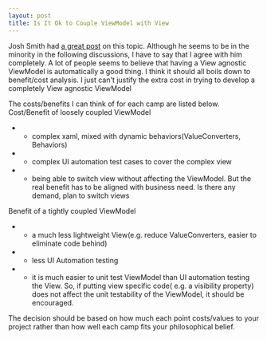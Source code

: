 ```yaml
---
layout: post
title: Is It Ok to Couple ViewModel with View
---
```

Josh Smith had <a href="https://groups.google.com/forum/#!topic/wpf-disciples/P-JwzRB_GE8">a great post</a> on this topic. Although he seems to be in the minority in the following discussions, I have to say that I agree with him completely. A lot of people seems to believe that having a View agnostic ViewModel is automatically a good thing. I think it should all boils down to benefit/cost analysis. I just can't justify the extra cost in trying to develop a completely View agnostic ViewModel

The costs/benefits I can think of for each camp are listed below.
Cost/Benefit of loosely coupled ViewModel
 - - complex xaml, mixed with dynamic behaviors(ValueConverters, Behaviors)
 - - complex UI automation test cases to cover the complex view
 - + being able to switch view without affecting the ViewModel. But the real benefit has to be aligned with business need. Is there any demand, plan to switch views


Benefit of a tightly coupled ViewModel
- + a much less lightweight View(e.g. reduce ValueConverters, easier to eliminate code behind)
- + less UI Automation testing 
- + it is much easier to unit test ViewModel than UI automation testing the View. So, if putting view specific code( e.g. a visibility property) does not affect the unit testability of the ViewModel, it should be encouraged.

The decision should be based on how much each point costs/values to your project rather than how well each camp fits your philosophical belief.  
